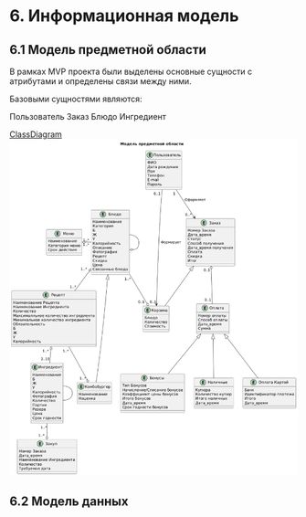 # 6. Информационная модель
## 6.1 Модель предметной области
В рамках MVP проекта были выделены основные сущности с атрибутами и определены связи между ними.

Базовыми сущностями являются:

Пользователь 
Заказ 
Блюдо 
Ингредиент 

[ClassDiagram](6_UML/ClassDiagram.wsd)
![ClassDiagram](images/6_InfoMod/ClassDiagram.png)


## 6.2 Модель данных